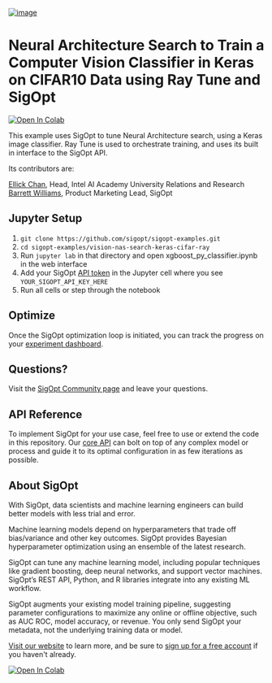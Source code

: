 [![image](https://sigopt.com/static/img/SigOpt_logo_horiz.png?raw=true)](https://sigopt.com)

# Neural Architecture Search to Train a Computer Vision Classifier in Keras on CIFAR10 Data using Ray Tune and SigOpt

<a href="https://colab.research.google.com/github/sigopt/sigopt-examples/blob/master/vision-nas-search-keras-cifar-ray/mininas.ipynb" target="_parent"><img src="https://colab.research.google.com/assets/colab-badge.svg" alt="Open In Colab"/></a>

This example uses SigOpt to tune Neural Architecture search, using a Keras image classifier. Ray Tune is used to orchestrate training, and uses its built in interface to the SigOpt API.

Its contributors are:

[Ellick Chan](https://github.com/ellick-chan), Head, Intel AI Academy University Relations and Research
[Barrett Williams](https://github.com/brwillia), Product Marketing Lead, SigOpt

## Jupyter Setup

1. `git clone https://github.com/sigopt/sigopt-examples.git`
2. `cd sigopt-examples/vision-nas-search-keras-cifar-ray`
3. Run `jupyter lab` in that directory and open xgboost_py_classifier.ipynb in the web interface
4. Add your SigOpt [API token](https://sigopt.com/docs/overview/authentication) in the Jupyter cell where you see `YOUR_SIGOPT_API_KEY_HERE`
5. Run all cells or step through the notebook

## Optimize

Once the SigOpt optimization loop is initiated, you can track the progress on your [experiment dashboard](https://sigopt.com/experiments).

## Questions?
Visit the [SigOpt Community page](https://community.sigopt.com) and leave your questions.

## API Reference
To implement SigOpt for your use case, feel free to use or extend the code in this repository. Our [core API](https://sigopt.com/docs) can bolt on top of any complex model or process and guide it to its optimal configuration in as few iterations as possible. 

## About SigOpt

With SigOpt, data scientists and machine learning engineers can build better models with less trial and error.

Machine learning models depend on hyperparameters that trade off bias/variance and other key outcomes. SigOpt provides Bayesian hyperparameter optimization using an ensemble of the latest research.

SigOpt can tune any machine learning model, including popular techniques like gradient boosting, deep neural networks, and support vector machines. SigOpt’s REST API, Python, and R libraries integrate into any existing ML workflow.

SigOpt augments your existing model training pipeline, suggesting parameter configurations to maximize any online or offline objective, such as AUC ROC, model accuracy, or revenue. You only send SigOpt your metadata, not the underlying training data or model.

[Visit our website](https://sigopt.com) to learn more, and be sure to [sign up for a free account](https://app.sigopt.com/signup) if you haven't already.

<a href="https://colab.research.google.com/github/sigopt/sigopt-examples/blob/master/vision-nas-search-keras-cifar-ray/mininas.ipynb" target="_parent"><img src="https://colab.research.google.com/assets/colab-badge.svg" alt="Open In Colab"/></a>